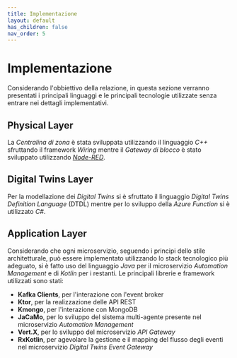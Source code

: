 ```yaml
---
title: Implementazione
layout: default
has_children: false
nav_order: 5
---
```

# Implementazione

Considerando l'obbiettivo della relazione, in questa sezione verranno presentati i principali linguaggi e le principali tecnologie utilizzate senza entrare nei dettagli implementativi. 

## Physical Layer

La *Centralina di zona* è stata sviluppata utilizzando il linguaggio *C++* sfruttando il framework *Wiring* mentre il *Gateway di blocco* è stato sviluppato utilizzando [*Node-RED*](https://nodered.org/). 

## Digital Twins Layer 

Per la modellazione dei *Digital Twins* si è sfruttato il linguaggio *Digital Twins Definition Language* (DTDL) mentre per lo sviluppo della *Azure Function* si è utilizzato *C#*.

## Application Layer 

Considerando che ogni microservizio, seguendo i principi dello stile architetturale, può essere implementato utilizzando lo stack tecnologico più adeguato, si è fatto uso del linguaggio *Java* per il microservizio *Automation Management* e di *Kotlin* per i restanti. 
Le principali librerie e framework utilizzati sono stati: 

+ **Kafka Clients**, per l'interazione con l'event broker
+ **Ktor**, per la realizzazione delle API REST
+ **Kmongo**, per l'interazione con MongoDB
+ **JaCaMo**, per lo sviluppo del sistema multi-agente presente nel microservizio *Automation Management*
+ **Vert.X**, per lo sviluppo del microservizio *API Gateway*
+ **RxKotlin**, per agevolare la gestione e il mapping del flusso degli eventi nel microservizio *Digital Twins Event Gateway*
